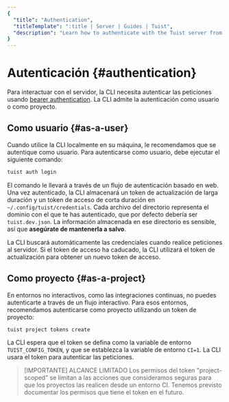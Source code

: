 ```yaml
---
{
  "title": "Authentication",
  "titleTemplate": ":title | Server | Guides | Tuist",
  "description": "Learn how to authenticate with the Tuist server from the CLI."
}
---
```

# Autenticación {#authentication}

Para interactuar con el servidor, la CLI necesita autenticar las peticiones
usando [bearer
authentication](https://swagger.io/docs/specification/authentication/bearer-authentication/).
La CLI admite la autenticación como usuario o como proyecto.

## Como usuario {#as-a-user}

Cuando utilice la CLI localmente en su máquina, le recomendamos que se
autentique como usuario. Para autenticarse como usuario, debe ejecutar el
siguiente comando:

```bash
tuist auth login
```

El comando le llevará a través de un flujo de autenticación basado en web. Una
vez autenticado, la CLI almacenará un token de actualización de larga duración y
un token de acceso de corta duración en `~/.config/tuist/credentials`. Cada
archivo del directorio representa el dominio con el que te has autenticado, que
por defecto debería ser `tuist.dev.json`. La información almacenada en ese
directorio es sensible, así que **asegúrate de mantenerla a salvo**.

La CLI buscará automáticamente las credenciales cuando realice peticiones al
servidor. Si el token de acceso ha caducado, la CLI utilizará el token de
actualización para obtener un nuevo token de acceso.

## Como proyecto {#as-a-project}

En entornos no interactivos, como las integraciones continuas, no puedes
autenticarte a través de un flujo interactivo. Para esos entornos, recomendamos
autenticarse como proyecto utilizando un token de proyecto:

```bash
tuist project tokens create
```

La CLI espera que el token se defina como la variable de entorno
`TUIST_CONFIG_TOKEN`, y que se establezca la variable de entorno `CI=1`. La CLI
usara el token para autenticar las peticiones.

> [IMPORTANTE] ALCANCE LIMITADO Los permisos del token "project-scoped" se
> limitan a las acciones que consideramos seguras para que los proyectos las
> realicen desde un entorno CI. Tenemos previsto documentar los permisos que
> tiene el token en el futuro.
